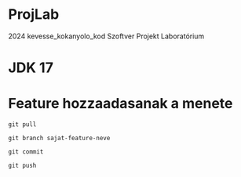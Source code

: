 # ProjLab
2024 kevesse_kokanyolo_kod Szoftver Projekt Laboratórium


# JDK 17 

# Feature hozzaadasanak a menete
`git pull`

`git branch sajat-feature-neve`

`git commit`

`git push`